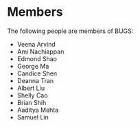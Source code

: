 # Members
The following people are members of BUGS:

- Veena Arvind
- Ami Nachiappan
- Edmond Shao
- George Ma
- Candice Shen
- Deanna Tran
- Albert Liu
- Shelly Cao
- Brian Shih
- Aaditya Mehta
- Samuel Lin
